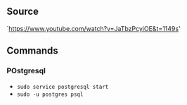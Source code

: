 ## Source
`https://www.youtube.com/watch?v=JaTbzPcyiOE&t=1149s'
## Commands

### POstgresql
- `sudo service postgresql start`
- `sudo -u postgres psql`